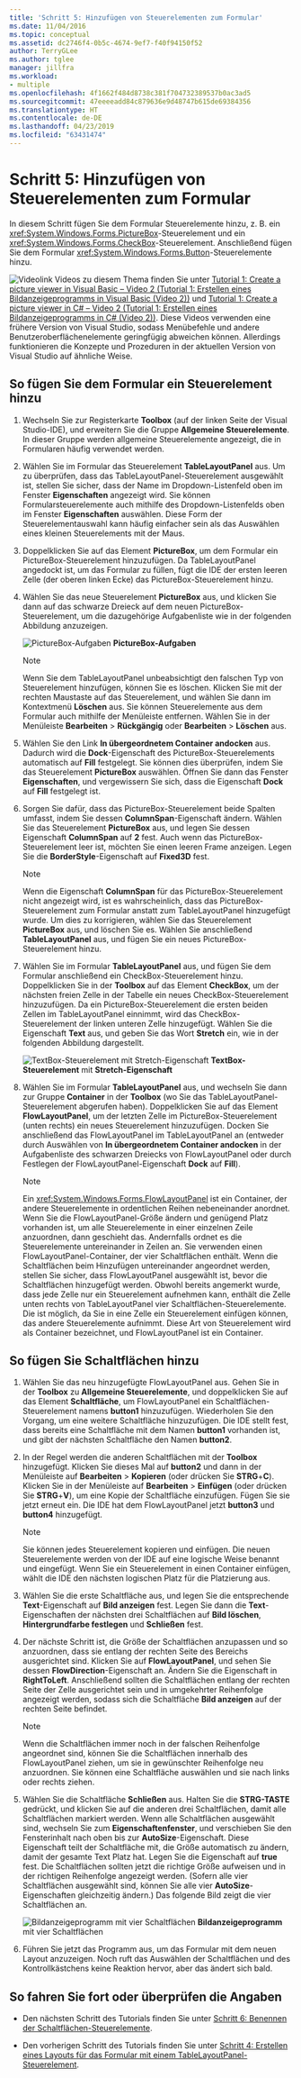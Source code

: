 ```yaml
---
title: 'Schritt 5: Hinzufügen von Steuerelementen zum Formular'
ms.date: 11/04/2016
ms.topic: conceptual
ms.assetid: dc2746f4-0b5c-4674-9ef7-f40f94150f52
author: TerryGLee
ms.author: tglee
manager: jillfra
ms.workload:
- multiple
ms.openlocfilehash: 4f1662f484d8738c381f704732389537b0ac3ad5
ms.sourcegitcommit: 47eeeeadd84c879636e9d48747b615de69384356
ms.translationtype: HT
ms.contentlocale: de-DE
ms.lasthandoff: 04/23/2019
ms.locfileid: "63431474"
---
```

# <a name="step-5-add-controls-to-your-form"></a>Schritt 5: Hinzufügen von Steuerelementen zum Formular
In diesem Schritt fügen Sie dem Formular Steuerelemente hinzu, z. B. ein <xref:System.Windows.Forms.PictureBox>-Steuerelement und ein <xref:System.Windows.Forms.CheckBox>-Steuerelement. Anschließend fügen Sie dem Formular <xref:System.Windows.Forms.Button>-Steuerelemente hinzu.

 ![Videolink](../data-tools/media/playvideo.gif) Videos zu diesem Thema finden Sie unter [Tutorial 1: Create a picture viewer in Visual Basic – Video 2 (Tutorial 1: Erstellen eines Bildanzeigeprogramms in Visual Basic (Video 2))](http://go.microsoft.com/fwlink/?LinkId=205211) und [Tutorial 1: Create a picture viewer in C# – Video 2 (Tutorial 1: Erstellen eines Bildanzeigeprogramms in C# (Video 2))](http://go.microsoft.com/fwlink/?LinkId=205200). Diese Videos verwenden eine frühere Version von Visual Studio, sodass Menübefehle und andere Benutzeroberflächenelemente geringfügig abweichen können. Allerdings funktionieren die Konzepte und Prozeduren in der aktuellen Version von Visual Studio auf ähnliche Weise.

## <a name="to-add-controls-to-your-form"></a>So fügen Sie dem Formular ein Steuerelement hinzu

1. Wechseln Sie zur Registerkarte **Toolbox** (auf der linken Seite der Visual Studio-IDE), und erweitern Sie die Gruppe **Allgemeine Steuerelemente**. In dieser Gruppe werden allgemeine Steuerelemente angezeigt, die in Formularen häufig verwendet werden.

2. Wählen Sie im Formular das Steuerelement **TableLayoutPanel** aus. Um zu überprüfen, dass das TableLayoutPanel-Steuerelement ausgewählt ist, stellen Sie sicher, dass der Name im Dropdown-Listenfeld oben im Fenster **Eigenschaften** angezeigt wird. Sie können Formularsteuerelemente auch mithilfe des Dropdown-Listenfelds oben im Fenster **Eigenschaften** auswählen. Diese Form der Steuerelementauswahl kann häufig einfacher sein als das Auswählen eines kleinen Steuerelements mit der Maus.

3. Doppelklicken Sie auf das Element **PictureBox**, um dem Formular ein PictureBox-Steuerelement hinzuzufügen. Da TableLayoutPanel angedockt ist, um das Formular zu füllen, fügt die IDE der ersten leeren Zelle (der oberen linken Ecke) das PictureBox-Steuerelement hinzu.

4. Wählen Sie das neue Steuerelement **PictureBox** aus, und klicken Sie dann auf das schwarze Dreieck auf dem neuen PictureBox-Steuerelement, um die dazugehörige Aufgabenliste wie in der folgenden Abbildung anzuzeigen.

     ![PictureBox-Aufgaben](../ide/media/express_pictureboxtasks.png)
 **PictureBox-Aufgaben**

    > [!NOTE]
    > Wenn Sie dem TableLayoutPanel unbeabsichtigt den falschen Typ von Steuerelement hinzufügen, können Sie es löschen. Klicken Sie mit der rechten Maustaste auf das Steuerelement, und wählen Sie dann im Kontextmenü **Löschen** aus. Sie können Steuerelemente aus dem Formular auch mithilfe der Menüleiste entfernen. Wählen Sie in der Menüleiste **Bearbeiten** > **Rückgängig** oder **Bearbeiten** > **Löschen** aus.

5. Wählen Sie den Link **In übergeordnetem Container andocken** aus. Dadurch wird die **Dock**-Eigenschaft des PictureBox-Steuerelements automatisch auf **Fill** festgelegt. Sie können dies überprüfen, indem Sie das Steuerelement **PictureBox** auswählen. Öffnen Sie dann das Fenster **Eigenschaften**, und vergewissern Sie sich, dass die Eigenschaft **Dock** auf **Fill** festgelegt ist.

6. Sorgen Sie dafür, dass das PictureBox-Steuerelement beide Spalten umfasst, indem Sie dessen **ColumnSpan**-Eigenschaft ändern. Wählen Sie das Steuerelement **PictureBox** aus, und legen Sie dessen Eigenschaft **ColumnSpan** auf **2** fest. Auch wenn das PictureBox-Steuerelement leer ist, möchten Sie einen leeren Frame anzeigen. Legen Sie die **BorderStyle**-Eigenschaft auf **Fixed3D** fest.

    > [!NOTE]
    > Wenn die Eigenschaft **ColumnSpan** für das PictureBox-Steuerelement nicht angezeigt wird, ist es wahrscheinlich, dass das PictureBox-Steuerelement zum Formular anstatt zum TableLayoutPanel hinzugefügt wurde. Um dies zu korrigieren, wählen Sie das Steuerelement **PictureBox** aus, und löschen Sie es. Wählen Sie anschließend **TableLayoutPanel** aus, und fügen Sie ein neues PictureBox-Steuerelement hinzu.

7. Wählen Sie im Formular **TableLayoutPanel** aus, und fügen Sie dem Formular anschließend ein CheckBox-Steuerelement hinzu. Doppelklicken Sie in der **Toolbox** auf das Element **CheckBox**, um der nächsten freien Zelle in der Tabelle ein neues CheckBox-Steuerelement hinzuzufügen. Da ein PictureBox-Steuerelement die ersten beiden Zellen im TableLayoutPanel einnimmt, wird das CheckBox-Steuerelement der linken unteren Zelle hinzugefügt. Wählen Sie die Eigenschaft **Text** aus, und geben Sie das Wort **Stretch** ein, wie in der folgenden Abbildung dargestellt.

     ![TextBox-Steuerelement mit Stretch-Eigenschaft](../ide/media/express_pictureviewercheckbox.png)
 **TextBox-Steuerelement** mit **Stretch-Eigenschaft**

8. Wählen Sie im Formular **TableLayoutPanel** aus, und wechseln Sie dann zur Gruppe **Container** in der **Toolbox** (wo Sie das TableLayoutPanel-Steuerelement abgerufen haben). Doppelklicken Sie auf das Element **FlowLayoutPanel**, um der letzten Zelle im PictureBox-Steuerelement (unten rechts) ein neues Steuerelement hinzuzufügen. Docken Sie anschließend das FlowLayoutPanel im TableLayoutPanel an (entweder durch Auswählen von **In übergeordnetem Container andocken** in der Aufgabenliste des schwarzen Dreiecks von FlowLayoutPanel oder durch Festlegen der FlowLayoutPanel-Eigenschaft **Dock** auf **Fill**).

    > [!NOTE]
    > Ein <xref:System.Windows.Forms.FlowLayoutPanel> ist ein Container, der andere Steuerelemente in ordentlichen Reihen nebeneinander anordnet. Wenn Sie die FlowLayoutPanel-Größe ändern und genügend Platz vorhanden ist, um alle Steuerelemente in einer einzelnen Zeile anzuordnen, dann geschieht das. Andernfalls ordnet es die Steuerelemente untereinander in Zeilen an. Sie verwenden einen FlowLayoutPanel-Container, der vier Schaltflächen enthält. Wenn die Schaltflächen beim Hinzufügen untereinander angeordnet werden, stellen Sie sicher, dass FlowLayoutPanel ausgewählt ist, bevor die Schaltflächen hinzugefügt werden. Obwohl bereits angemerkt wurde, dass jede Zelle nur ein Steuerelement aufnehmen kann, enthält die Zelle unten rechts von TableLayoutPanel vier Schaltflächen-Steuerelemente. Die ist möglich, da Sie in eine Zelle ein Steuerelement einfügen können, das andere Steuerelemente aufnimmt. Diese Art von Steuerelement wird als Container bezeichnet, und FlowLayoutPanel ist ein Container.

## <a name="to-add-buttons"></a>So fügen Sie Schaltflächen hinzu

1. Wählen Sie das neu hinzugefügte FlowLayoutPanel aus. Gehen Sie in der **Toolbox** zu **Allgemeine Steuerelemente**, und doppelklicken Sie auf das Element **Schaltfläche**, um FlowLayoutPanel ein Schaltflächen-Steuerelement namens **button1** hinzuzufügen. Wiederholen Sie den Vorgang, um eine weitere Schaltfläche hinzuzufügen. Die IDE stellt fest, dass bereits eine Schaltfläche mit dem Namen **button1** vorhanden ist, und gibt der nächsten Schaltfläche den Namen **button2**.

2. In der Regel werden die anderen Schaltflächen mit der **Toolbox** hinzugefügt. Klicken Sie dieses Mal auf **button2** und dann in der Menüleiste auf **Bearbeiten** > **Kopieren** (oder drücken Sie **STRG**+**C**). Klicken Sie in der Menüleiste auf **Bearbeiten** > **Einfügen** (oder drücken Sie **STRG**+**V**), um eine Kopie der Schaltfläche einzufügen. Fügen Sie sie jetzt erneut ein. Die IDE hat dem FlowLayoutPanel jetzt **button3** und **button4** hinzugefügt.

    > [!NOTE]
    > Sie können jedes Steuerelement kopieren und einfügen. Die neuen Steuerelemente werden von der IDE auf eine logische Weise benannt und eingefügt. Wenn Sie ein Steuerelement in einen Container einfügen, wählt die IDE den nächsten logischen Platz für die Platzierung aus.

3. Wählen Sie die erste Schaltfläche aus, und legen Sie die entsprechende **Text**-Eigenschaft auf **Bild anzeigen** fest. Legen Sie dann die **Text**-Eigenschaften der nächsten drei Schaltflächen auf **Bild löschen**, **Hintergrundfarbe festlegen** und **Schließen** fest.

4. Der nächste Schritt ist, die Größe der Schaltflächen anzupassen und so anzuordnen, dass sie entlang der rechten Seite des Bereichs ausgerichtet sind. Klicken Sie auf **FlowLayoutPanel**, und sehen Sie dessen **FlowDirection**-Eigenschaft an. Ändern Sie die Eigenschaft in **RightToLeft**. Anschließend sollten die Schaltflächen entlang der rechten Seite der Zelle ausgerichtet sein und in umgekehrter Reihenfolge angezeigt werden, sodass sich die Schaltfläche **Bild anzeigen** auf der rechten Seite befindet.

    > [!NOTE]
    > Wenn die Schaltflächen immer noch in der falschen Reihenfolge angeordnet sind, können Sie die Schaltflächen innerhalb des FlowLayoutPanel ziehen, um sie in gewünschter Reihenfolge neu anzuordnen. Sie können eine Schaltfläche auswählen und sie nach links oder rechts ziehen.

5. Wählen Sie die Schaltfläche **Schließen** aus. Halten Sie die **STRG-TASTE** gedrückt, und klicken Sie auf die anderen drei Schaltflächen, damit alle Schaltflächen markiert werden. Wenn alle Schaltflächen ausgewählt sind, wechseln Sie zum **Eigenschaftenfenster**, und verschieben Sie den Fensterinhalt nach oben bis zur **AutoSize**-Eigenschaft. Diese Eigenschaft teilt der Schaltfläche mit, die Größe automatisch zu ändern, damit der gesamte Text Platz hat. Legen Sie die Eigenschaft auf **true** fest. Die Schaltflächen sollten jetzt die richtige Größe aufweisen und in der richtigen Reihenfolge angezeigt werden. (Sofern alle vier Schaltflächen ausgewählt sind, können Sie alle vier **AutoSize**-Eigenschaften gleichzeitig ändern.) Das folgende Bild zeigt die vier Schaltflächen an.

     ![Bildanzeigeprogramm mit vier Schaltflächen](../ide/media/express_autosize.png)
 **Bildanzeigeprogramm** mit vier Schaltflächen

6. Führen Sie jetzt das Programm aus, um das Formular mit dem neuen Layout anzuzeigen. Noch ruft das Auswählen der Schaltflächen und des Kontrollkästchens keine Reaktion hervor, aber das ändert sich bald.

## <a name="to-continue-or-review"></a>So fahren Sie fort oder überprüfen die Angaben

- Den nächsten Schritt des Tutorials finden Sie unter [Schritt 6: Benennen der Schaltflächen-Steuerelemente](../ide/step-6-name-your-button-controls.md).

- Den vorherigen Schritt des Tutorials finden Sie unter [Schritt 4: Erstellen eines Layouts für das Formular mit einem TableLayoutPanel-Steuerelement](../ide/step-4-lay-out-your-form-with-a-tablelayoutpanel-control.md).
